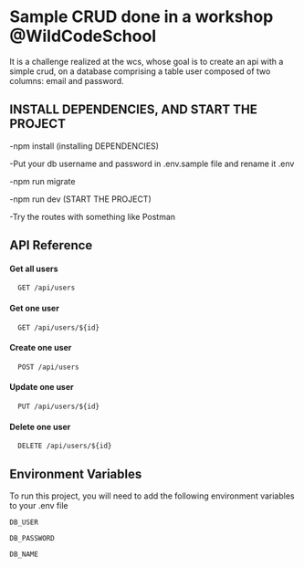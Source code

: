 # Sample CRUD done in a workshop @WildCodeSchool

It is a challenge realized at the wcs, whose goal is to create an api with a simple crud, on a database comprising a table user composed of two columns: email and password.

## INSTALL DEPENDENCIES, AND START THE PROJECT

-npm install (installing DEPENDENCIES)

-Put your db username and password in .env.sample file and rename it .env

-npm run migrate

-npm run dev (START THE PROJECT)

-Try the routes with something like Postman

## API Reference

#### Get all users

```http
  GET /api/users
```

#### Get one user

```http
  GET /api/users/${id}
```

#### Create one user

```http
  POST /api/users
```

#### Update one user

```http
  PUT /api/users/${id}
```

#### Delete one user

```http
  DELETE /api/users/${id}
```

## Environment Variables

To run this project, you will need to add the following environment variables to your .env file

`DB_USER`

`DB_PASSWORD`

`DB_NAME`
